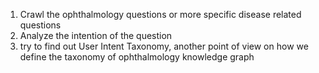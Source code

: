 1. Crawl the ophthalmology questions or more specific disease related questions
2. Analyze the intention of the question
3. try to find out User Intent Taxonomy, another point of view on how we define the taxonomy of ophthalmology knowledge graph
